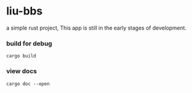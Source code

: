 # liu-bbs
a simple rust project, This app is still in the early stages of development.

### build for debug

```shell
cargo build
```

### view docs

```shell
cargo doc --open
```